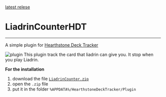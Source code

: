 [latest relese](https://github.com/kiseiju04/LiadrinCounterHDT/releases/tag/1.0)

# LiadrinCounterHDT
***
A simple plugin for [Hearthstone Deck Tracker](https://github.com/HearthSim/Hearthstone-Deck-Tracker)

![plugin](https://user-images.githubusercontent.com/69793476/114163658-bc31f980-992a-11eb-8d5d-3555471d9355.png)
This plugin track the card that liadrin can give you.
It stop when you play Liadrin.


**For the installation**
1. download the file [`LiadrinCounter.zip`](https://github.com/kiseiju04/LiadrinCounterHDT/releases/tag/1.0)
2. open the `.zip` file
3. put it in the folder `%APPDATA%/HearthstoneDeckTracker/Plugin`
